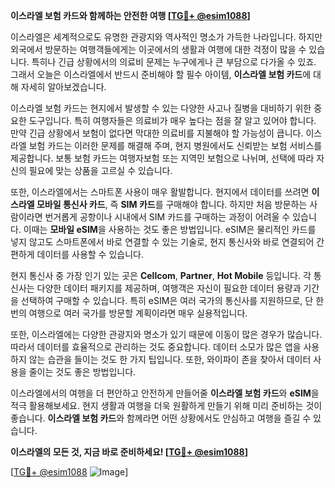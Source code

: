 **이스라엘 보험 카드와 함께하는 안전한 여행 [[TG💪+ @esim1088](https://t.me/s/esim1088)]**

이스라엘은 세계적으로도 유명한 관광지와 역사적인 명소가 가득한 나라입니다. 하지만 외국에서 방문하는 여행객들에게는 이곳에서의 생활과 여행에 대한 걱정이 많을 수 있습니다. 특히나 긴급 상황에서의 의료비 문제는 누구에게나 큰 부담으로 다가올 수 있죠. 그래서 오늘은 이스라엘에서 반드시 준비해야 할 필수 아이템, **이스라엘 보험 카드**에 대해 자세히 알아보겠습니다.

이스라엘 보험 카드는 현지에서 발생할 수 있는 다양한 사고나 질병을 대비하기 위한 중요한 도구입니다. 특히 여행자들은 의료비가 매우 높다는 점을 잘 알고 있어야 합니다. 만약 긴급 상황에서 보험이 없다면 막대한 의료비를 지불해야 할 가능성이 큽니다. 이스라엘 보험 카드는 이러한 문제를 해결해 주며, 현지 병원에서도 신뢰받는 보험 서비스를 제공합니다. 보통 보험 카드는 여행자보험 또는 지역민 보험으로 나뉘며, 선택에 따라 자신의 필요에 맞는 상품을 고르실 수 있습니다.

또한, 이스라엘에서는 스마트폰 사용이 매우 활발합니다. 현지에서 데이터를 쓰려면 **이스라엘 모바일 통신사 카드**, 즉 **SIM 카드**를 구매해야 합니다. 하지만 처음 방문하는 사람이라면 번거롭게 공항이나 시내에서 SIM 카드를 구매하는 과정이 어려울 수 있습니다. 이때는 **모바일 eSIM**을 사용하는 것도 좋은 방법입니다. eSIM은 물리적인 카드를 넣지 않고도 스마트폰에서 바로 연결할 수 있는 기술로, 현지 통신사와 바로 연결되어 간편하게 데이터를 사용할 수 있습니다.

현지 통신사 중 가장 인기 있는 곳은 **Cellcom**, **Partner**, **Hot Mobile** 등입니다. 각 통신사는 다양한 데이터 패키지를 제공하며, 여행객은 자신이 필요한 데이터 용량과 기간을 선택하여 구매할 수 있습니다. 특히 eSIM은 여러 국가의 통신사를 지원하므로, 단 한번의 여행으로 여러 국가를 방문할 계획이라면 매우 실용적입니다.

또한, 이스라엘에는 다양한 관광지와 명소가 있기 때문에 이동이 많은 경우가 많습니다. 따라서 데이터를 효율적으로 관리하는 것도 중요합니다. 데이터 소모가 많은 앱을 사용하지 않는 습관을 들이는 것도 한 가지 팁입니다. 또한, 와이파이 존을 찾아서 데이터 사용을 줄이는 것도 좋은 방법입니다.

이스라엘에서의 여행을 더 편안하고 안전하게 만들어줄 **이스라엘 보험 카드**와 **eSIM**을 적극 활용해보세요. 현지 생활과 여행을 더욱 원활하게 만들기 위해 미리 준비하는 것이 좋습니다. **이스라엘 보험 카드**와 함께라면 어떤 상황에서도 안심하고 여행을 즐길 수 있습니다.

**이스라엘의 모든 것, 지금 바로 준비하세요! [[TG💪+ @esim1088](https://t.me/s/esim1088)]**

[[TG💪+ @esim1088](https://t.me/s/esim1088) ![Image](https://i.postimg.cc/Y0z9fWf4/image.png)]